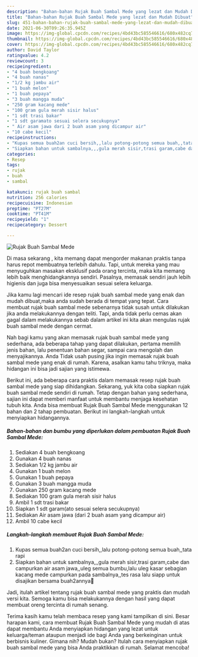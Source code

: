 ```yaml
---
description: "Bahan-bahan Rujak Buah Sambal Mede yang lezat dan Mudah Dibuat"
title: "Bahan-bahan Rujak Buah Sambal Mede yang lezat dan Mudah Dibuat"
slug: 451-bahan-bahan-rujak-buah-sambal-mede-yang-lezat-dan-mudah-dibuat
date: 2021-06-30T09:26:35.945Z
image: https://img-global.cpcdn.com/recipes/4bd43bc585546616/680x482cq70/rujak-buah-sambal-mede-foto-resep-utama.jpg
thumbnail: https://img-global.cpcdn.com/recipes/4bd43bc585546616/680x482cq70/rujak-buah-sambal-mede-foto-resep-utama.jpg
cover: https://img-global.cpcdn.com/recipes/4bd43bc585546616/680x482cq70/rujak-buah-sambal-mede-foto-resep-utama.jpg
author: David Taylor
ratingvalue: 4.2
reviewcount: 3
recipeingredient:
- "4 buah bengkoang"
- "4 buah nanas"
- "1/2 kg jambu air"
- "1 buah melon"
- "1 buah pepaya"
- "3 buah mangga muda"
- "250 gram kacang mede"
- "100 gram gula merah sisir halus"
- "1 sdt trasi bakar"
- "1 sdt garamato sesuai selera secukupnya"
- " Air asam jawa dari 2 buah asam yang dicampur air"
- "10 cabe kecil"
recipeinstructions:
- "Kupas semua buah2an cuci bersih,,lalu potong-potong semua buah,,tata rapi"
- "Siapkan bahan untuk sambalnya,,,gula merah sisir,trasi garam,cabe dan campurkan air asam jawa,,uleg semua bumbu,lalu uleg kasar sebagian kacang mede campurkan pada sambalnya,,tes rasa lalu siapp untuk disajikan bersama buah2annya🤗"
categories:
- Resep
tags:
- rujak
- buah
- sambal

katakunci: rujak buah sambal 
nutrition: 256 calories
recipecuisine: Indonesian
preptime: "PT27M"
cooktime: "PT41M"
recipeyield: "1"
recipecategory: Dessert

---
```



![Rujak Buah Sambal Mede](https://img-global.cpcdn.com/recipes/4bd43bc585546616/680x482cq70/rujak-buah-sambal-mede-foto-resep-utama.jpg)

Di masa  sekarang , kita memang dapat mengorder makanan praktis tanpa harus repot membuatnya terlebih dahulu. Tapi, untuk mereka yang mau menyuguhkan masakan eksklusif pada orang tercinta, maka kita memang lebih baik menghidangkannya sendiri. Pasalnya, memasak sendiri jauh lebih higienis dan juga bisa menyesuaikan sesuai selera keluarga.

Jika kamu lagi mencari ide resep rujak buah sambal mede yang enak dan mudah dibuat,maka anda sudah berada di tempat yang tepat. Cara membuat rujak buah sambal mede  sebenarnya tidak susah untuk dilakukan jika anda melakukannya dengan teliti. Tapi, anda tidak perlu cemas akan gagal dalam melakukannya 
sebab dalam artikel ini kita akan mengulas rujak buah sambal mede dengan cermat.  



Nah bagi kamu yang akan memasak rujak buah sambal mede yang sederhana, ada beberapa tahap yang dapat dilakukan, pertama memilih jenis bahan, lalu penentuan bahan segar, sampai cara mengolah dan menyajikannya. Anda Tidak usah pusing jika ingin memasak rujak buah sambal mede yang enak di rumah. Karena, asalkan kamu  tahu triknya, maka hidangan ini bisa jadi sajian yang istimewa.

Berikut ini, ada beberapa cara praktis  dalam memasak resep rujak buah sambal mede yang siap dihidangkan. Sekarang, yuk kita coba siapkan rujak buah sambal mede sendiri di rumah. Tetap dengan bahan yang sederhana, sajian ini dapat memberi manfaat untuk membantu menjaga kesehatan tubuh kita. Anda bisa membuat Rujak Buah Sambal Mede menggunakan 12 bahan dan 2 tahap pembuatan. Berikut ini langkah-langkah untuk menyiapkan hidangannya.

<!--inarticleads1-->

##### Bahan-bahan dan bumbu yang diperlukan dalam pembuatan Rujak Buah Sambal Mede:

1. Sediakan 4 buah bengkoang
1. Gunakan 4 buah nanas
1. Sediakan 1/2 kg jambu air
1. Gunakan 1 buah melon
1. Gunakan 1 buah pepaya
1. Gunakan 3 buah mangga muda
1. Gunakan 250 gram kacang mede
1. Sediakan 100 gram gula merah sisir halus
1. Ambil 1 sdt trasi bakar
1. Siapkan 1 sdt garam(ato sesuai selera secukupnya)
1. Sediakan  Air asam jawa (dari 2 buah asam yang dicampur air)
1. Ambil 10 cabe kecil




<!--inarticleads2-->

##### Langkah-langkah membuat Rujak Buah Sambal Mede:

1. Kupas semua buah2an cuci bersih,,lalu potong-potong semua buah,,tata rapi
1. Siapkan bahan untuk sambalnya,,,gula merah sisir,trasi garam,cabe dan campurkan air asam jawa,,uleg semua bumbu,lalu uleg kasar sebagian kacang mede campurkan pada sambalnya,,tes rasa lalu siapp untuk disajikan bersama buah2annya🤗




Jadi, itulah artikel tentang  rujak buah sambal mede  yang praktis dan mudah versi kita. Semoga kamu bisa melakukannya dengan hasil yang dapat membuat oreng tercinta di rumah senang. 

Terima kasih kamu telah membaca resep yang kami tampilkan di sini. Besar harapan kami, cara membuat  Rujak Buah Sambal Mede yang mudah di atas dapat membantu Anda menyiapkan hidangan yang lezat untuk keluarga/teman ataupun menjadi ide bagi Anda yang berkeinginan untuk berbisnis kuliner. Gimana nih? Mudah bukan? Itulah cara menyiapkan rujak buah sambal mede yang bisa Anda praktikkan di rumah. Selamat mencoba!

